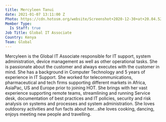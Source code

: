```yaml
---
title: Mercyleen Tanui
date: 2021-01-07 13:11:00 Z
Photo: https://cdn.hotosm.org/website/Screenshot+2020-12-30+at+20.04.52.png
Member Type:
  Is Staff: true
Job Title: Global IT Associate
Country: Kenya
Team: Global
---
```


Mercyleen is the Global IT Associate responsible for IT support, system administration, device management as well as other operational tasks. She is passionate about the customer and always executes with the customer in mind. She has a background in Computer Technology and 5 years of experience in IT Support. She worked for telecommunications, pharmaceutical and tech firms supporting different markets in Africa, AsiaPac, US and Europe prior to joining HOT. She brings with her vast experience supporting remote teams, streamlining and running Service desk, documentation of best practices and IT policies, security and risk analysis on systems and processes and system administration. She loves outdoorsy activities and fun facts about her...she loves cooking, dancing, enjoys meeting new people and travelling.
